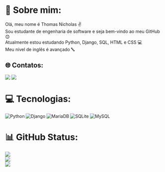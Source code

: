 # 💫 Sobre mim:
Olá, meu nome é Thomas Nicholas ✌️<br>Sou estudante de engenharia de software e seja bem-vindo ao meu GitHub 😊<br>Atualmente estou estudando Python, Django, SQL, HTML e CSS 💻<br>Meu nível de inglês é avançado 🔤 <br>


## 🌐 Contatos:
<a href="https://www.linkedin.com/in/thomaas-nicholas" target="_blank"><img src="https://img.shields.io/badge/-LinkedIn-%230077B5?style=for-the-badge&logo=linkedin&logoColor=white" target="_blank"></a>
<a href = "mailto:thomasnicholaas@gmail.com"><img src="https://img.shields.io/badge/Gmail-D14836?style=for-the-badge&logo=gmail&logoColor=white" target="_blank"></a>

# 💻 Tecnologias:
![Python](https://img.shields.io/badge/python-3670A0?style=for-the-badge&logo=python&logoColor=ffdd54) ![Django](https://img.shields.io/badge/django-%23092E20.svg?style=for-the-badge&logo=django&logoColor=white) ![MariaDB](https://img.shields.io/badge/MariaDB-003545?style=for-the-badge&logo=mariadb&logoColor=white) ![SQLite](https://img.shields.io/badge/sqlite-%2307405e.svg?style=for-the-badge&logo=sqlite&logoColor=white) ![MySQL](https://img.shields.io/badge/mysql-%2300f.svg?style=for-the-badge&logo=mysql&logoColor=white)
# 📊 GitHub Status:
![](https://github-readme-stats.vercel.app/api?username=ThomasNicholas21&theme=dracula&hide_border=false&include_all_commits=true&count_private=true)<br/>
![](https://github-readme-streak-stats.herokuapp.com/?user=ThomasNicholas21&theme=dracula&hide_border=false)<br/>
![](https://github-readme-stats.vercel.app/api/top-langs/?username=ThomasNicholas21&theme=dracula&hide_border=false&include_all_commits=true&count_private=true&layout=compact)

<!-- Proudly created with GPRM ( https://gprm.itsvg.in ) -->
